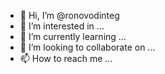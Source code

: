 - 👋 Hi, I’m @ronovodinteg
- 👀 I’m interested in ...
- 🌱 I’m currently learning ...
- 💞️ I’m looking to collaborate on ...
- 📫 How to reach me ...

<!---
ronovodinteg/ronovodinteg is a ✨ special ✨ repository because its `README.md` (this file) appears on your GitHub profile.
You can click the Preview link to take a look at your changes.
--->
